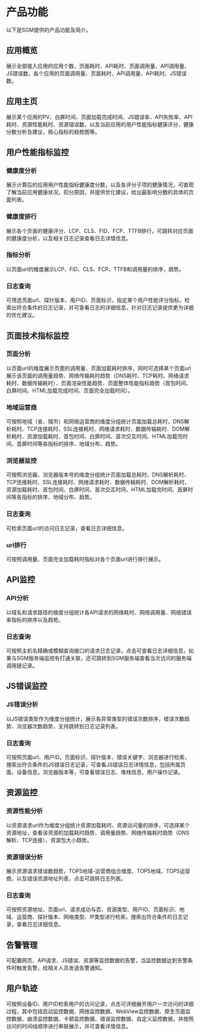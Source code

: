 # 产品功能

以下是SGM提供的产品功能及简介。

## 应用概览

展示全部接入应用的应用个数、页面耗时、API耗时、页面调用量、API调用量、JS错误数，各个应用的页面调用量、页面耗时、API调用量、API耗时、JS错误数。

## 应用主页

展示某个应用的PV、白屏时间、页面加载完成时间、JS错误率、API失败率、API耗时、资源性能耗时、资源错误数，以及当前应用的用户性能指标健康评分，健康分数分析及建议，核心指标的趋势图等。

## 用户性能指标监控

### 健康度分析

展示计算后的应用用户性能指标健康度分数，以及各评分子项的健康情况，可直观了解当前应用健康状况，扣分原因，并提供优化建议，给出最影响分数的具体的页面列表。

### 健康度排行

展示各个页面的健康评分、LCP、CLS、FID、FCP、TTFB排行，可跳转对应页面的健康度分析，以及相关日志记录查看日志详情信息。

### 指标分析

以页面url的维度展示LCP、FID、CLS、FCP、TTFB和调用量的排序，趋势。

### 日志查询

可筛选页面url、探针版本、用户ID、页面标识，指定某个用户性能评分指标，检索出符合条件的日志记录，并可查看日志的详细信息，针对日志记录提供更为详细的优化建议。

## 页面技术指标监控

### 页面分析

以页面url的维度展示页面的调用量、页面加载耗时排序，同时可选择某个页面url展示该页面的调用量趋势、网络传输耗时趋势（DNS耗时、TCP耗时、网络请求耗时、数据传输耗时）、页面渲染性能趋势、页面整体性能指标趋势（首包时间、白屏时间、HTML加载完成时间、页面完全加载时间）。

### 地域运营商

可按照地域（省、城市）和网络运营商的维度分组统计页面加载总耗时、DNS解析耗时、TCP连接耗时、SSL连接耗时、网络请求耗时、数据传输耗时、DOM解析耗时、资源加载耗时、首包时间、白屏时间、首次交互时间、HTML加载完时间、首屏时间等各指标的排序、地域分布、趋势。

### 浏览器监控

可按照浏览器、浏览器版本号的维度分组统计页面加载总耗时、DNS解析耗时、TCP连接耗时、SSL连接耗时、网络请求耗时、数据传输耗时、DOM解析耗时、资源加载耗时、首包时间、白屏时间、首次交互时间、HTML加载完时间、首屏时间等各指标的排序、地域分布、趋势。

### 日志查询

可检索页面url的访问日志记录，查看日志详细信息。

### url排行

可按照调用量、页面完全加载耗时指标对各个页面url进行排行展示。

## API监控

### API分析

以域名和请求路径的维度分组统计各API请求的网络耗时、网络调用量、网络错误率指标的排序以及趋势。

### 日志查询

可按照主机名精确或模糊查询接口的请求日志记录，点击可查看日志详细信息，如果与SGM服务端监控有打通关联，还可跳转到SGM服务端查看当次访问的服务端调用链记录。

## JS错误监控

### JS错误分析

以JS错误类型作为维度分组统计，展示各异常类型的错误次数排序，错误次数趋势、浏览器次数趋势，支持跳转到日志记录列表。

### 日志查询

可按照页面url、用户ID、页面标识、探针版本、错误关键字、浏览器进行检索，搜索出符合条件的JS错误日志记录，可查看JS错误日志详情信息，包括所属页面，设备信息，浏览器版本等，可查看错误日志、堆栈信息、用户操作记录。

## 资源监控

### 资源性能分析

以资源请求url作为维度分组统计资源加载耗时、资源访问量的排序，可选择某个资源地址，查看该资源的加载耗时趋势、调用量趋势、网络传输耗时趋势（DNS解析、TCP连接）、资源包大小趋势。

### 资源错误分析

展示资源请求错误数趋势，TOP5地域-运营商组合维度、TOP5地域、TOP5运营商，以及错误资源地址列表，点击可跳转日志列表。

### 日志查询

可按照资源地址、页面url、请求成功与否、资源类型、用户ID、页面标识、地域、运营商、探针版本、网络类型、IP类型进行检索，搜索出符合条件的日志记录，查看日志详细信息。

## 告警管理

可配置网页、API请求、JS错误、资源等监控数据的告警，当监控数据达到告警条件时触发告警，给相关人员发送告警通知。

## 用户轨迹

可按照设备ID、用户ID检索用户的访问记录，点击可详细展开用户一次访问的详细过程，其中包括启动监控数据、网络监控数据、WebView监控数据、原生页面监控数据、崩溃监控数据、卡顿监控数据、错误监控数据、自定义监控数据，并按照访问的时间线顺序进行串联展示，并可查看详情信息。